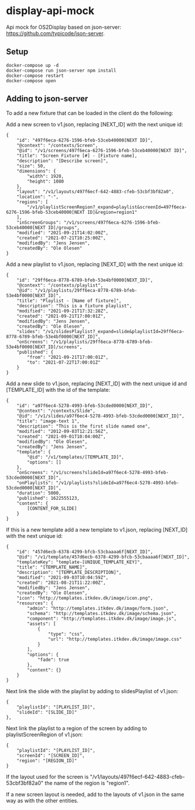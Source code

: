 # display-api-mock

Api mock for OS2Display based on json-server: https://github.com/typicode/json-server.

## Setup

```
docker-compose up -d
docker-compose run json-server npm install
docker-compose restart
docker-compose open
```

## Adding to json-server

To add a new fixture that can be loaded in the client do the following:

Add a new screen to v1.json, replacing [NEXT_ID] with the next unique id:
```
{
    "id": "497f6eca-6276-1596-bfeb-53ceb40000[NEXT ID]",
    "@context": "/contexts/Screen",
    "@id": "/v1/screens/497f6eca-6276-1596-bfeb-53ceb40000[NEXT ID]",
    "title": "Screen Fixture [#] - [Fixture name],
    "description": "[Describe screen]",
    "size": 50,
    "dimensions": {
        "width": 1920,
        "height": 1080
    },
    "layout": "/v1/layouts/497f6ecf-642-4883-cfeb-53cbf3bf82a0",
    "location": "-",
    "regions": [
        "/v1/playlistScreenRegion?_expand=playlist&screenId=497f6eca-6276-1596-bfeb-53ceb40000[NEXT ID]&region=region1"
    ],
    "inScreenGroups": "/v1/screens/497f6eca-6276-1596-bfeb-53ceb40000[NEXT ID]/groups",
    "modified": "2021-09-21T14:02:00Z",
    "created": "2021-07-21T10:25:00Z",
    "modifiedBy": "Jens Jensen",
    "createdBy": "Ole Olesen"
}
```

Add a new playlist to v1.json, replacing [NEXT_ID] with the next unique id:

```
{
    "id": "29ff6eca-8778-6789-bfeb-53e4bf0000[NEXT_ID]",
    "@context": "/contexts/playlist",
    "@id": "/v1/playlists/29ff6eca-8778-6789-bfeb-53e4bf0000[NEXT_ID]",
    "title": "Playlist - [Name of fixture]",
    "description": "This is a fixture playlist",
    "modified": "2021-09-21T17:32:28Z",
    "created": "2021-09-21T17:00:01Z",
    "modifiedBy": "Jens Jensen",
    "createdBy": "Ole Olesen",
    "slides": "/v1/slidesPlaylist?_expand=slide&playlistId=29ff6eca-8778-6789-bfeb-53e4bf0000[NEXT_ID]",
    "onScreens": "/v1/playlists/29ff6eca-8778-6789-bfeb-53e4bf0000[NEXT_ID]/screens",
    "published": {
        "from": "2021-09-21T17:00:01Z",
        "to": "2021-07-22T17:00:01Z"
    }
}
```

Add a new slide to v1.json, replacing [NEXT_ID] with the next unique id and [TEMPLATE_ID] with the id of the template:

```
{
    "id": "a97f6ec4-5278-4993-bfeb-53cded0000[NEXT_ID]",
    "@context": "/contexts/Slide",
    "@id": "/v1/slides/a97f6ec4-5278-4993-bfeb-53cded0000[NEXT_ID]",
    "title": "image-text 1",
    "description": "This is the first slide named one",
    "modified": "2012-09-03T12:21:56Z",
    "created": "2021-09-01T10:04:00Z",
    "modifiedBy": "Ole Olesen",
    "createdBy": "Jens Jensen",
    "template": {
        "@id": "/v1/templates/[TEMPLATE_ID]",
        "options": []
    },
    "onScreens": "/v1/screens?slideId=a97f6ec4-5278-4993-bfeb-53cded0000[NEXT_ID]",
    "onPlaylists": "/v1/playlists?slideId=a97f6ec4-5278-4993-bfeb-53cded0000[NEXT_ID]",
    "duration": 5000,
    "published": 1622555123,
    "content": {
        [CONTENT_FOR_SLIDE]
    }
}
```

If this is a new template add a new template to v1.json, replacing [NEXT_ID] with the next unique id:

```
{
    "id": "457d6ecb-6378-4299-bfcb-53cbaaaa6f[NEXT_ID]",
    "@id": "/v1/template/457d6ecb-6378-4299-bfcb-53cbaaaa6f[NEXT_ID]",
    "templateKey": "template-[UNIQUE_TEMPLATE_KEY]",
    "title": "[TEMPLATE_NAME]",
    "description": "[TEMPLATE_DESCRIPTION]",
    "modified": "2021-09-03T10:04:59Z",
    "created": "2021-08-21T11:22:00Z",
    "modifiedBy": "Jens Jensen",
    "createdBy": "Ole Olensen",
    "icon": "http://templates.itkdev.dk/image/icon.png",
    "resources": {
        "admin": "http://templates.itkdev.dk/image/form.json",
        "schema": "http://templates.itkdev.dk/image/schema.json",
        "component": "http://templates.itkdev.dk/image/image.js",
        "assets": [
            {
                "type": "css",
                "url": "http://templates.itkdev.dk/image/image.css"
            }
        ],
        "options": {
            "fade": true
        },
        "content": {}
    }
}
```

Next link the slide with the playlist by adding to slidesPlaylist of v1.json:

```
{
    "playlistId": "[PLAYLIST_ID]",
    "slideId": "[SLIDE_ID]"
},
```

Next link the playlist to a region of the screen by adding to playlistScreenRegion of v1.json:

```
{
    "playlistId": "[PLAYLIST_ID]",
    "screenId": "[SCREEN_ID]",
    "region": "[REGION_ID]"
}
```

If the layout used for the screen is "/v1/layouts/497f6ecf-642-4883-cfeb-53cbf3bf82a0" the name of the region is "region1".

If a new screen layout is needed, add to the layouts of v1.json in the same way as with the other entities.
